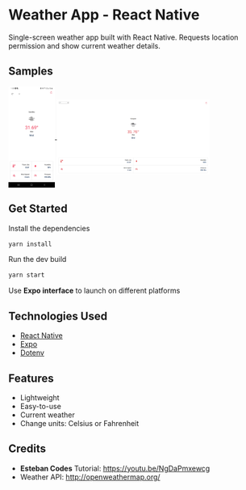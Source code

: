 # Weather App - React Native
Single-screen weather app built with React Native. Requests location permission and show current weather details.

## Samples
<a href="./samples/list.png">
  <img align="center" src="./samples/android.jpg" height="200" />
</a>

<a href="./samples/landing.png">
  <img align="center" src="./samples/web.png" width="60%" />
</a>

## Get Started

Install the dependencies

```bash
yarn install
```

Run the dev build

```bash
yarn start
```
Use **Expo interface** to launch on different platforms 

## Technologies Used
- [React Native](https://reactnative.dev/)
- [Expo](https://expo.io/)
- [Dotenv](https://www.npmjs.com/package/react-native-dotenv)
  
## Features
- Lightweight
- Easy-to-use
- Current weather
- Change units: Celsius or Fahrenheit

## Credits
- **Esteban Codes** Tutorial: https://youtu.be/NgDaPmxewcg
- Weather API: http://openweathermap.org/